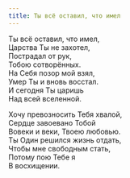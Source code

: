 ```yaml
---
title: Ты всё оставил, что имел
---
```


Ты всё оставил, что имел,  
Царства Ты не захотел,  
Пострадал от рук,  
Тобою сотворённых.  
На Себя позор мой взял,  
Умер Ты и вновь восстал.  
И сегодня Ты царишь  
Над всей вселенной.

Хочу превозносить Тебя хвалой,  
Сердце завоевано Тобой  
Вовеки и веки, Твоею любовью.  
Ты Один решился жизнь отдать,  
Чтобы мне свободным стать,  
Потому пою Тебе я  
В восхищении.
